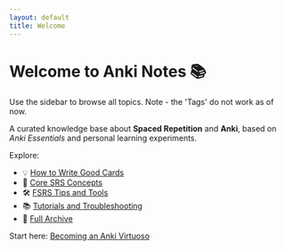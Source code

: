```yaml
---
layout: default
title: Welcome
---
```


# Welcome to Anki Notes 📚

Use the sidebar to browse all topics.
Note - the 'Tags' do not work as of now.

A curated knowledge base about **Spaced Repetition** and **Anki**, based on *Anki Essentials* and personal learning experiments.

Explore:
- 💡 [How to Write Good Cards](/tags/#CardDesign)
- 🧠 [Core SRS Concepts](/tags/#CoreConcepts)
- 🛠️ [FSRS Tips and Tools](/tags/#FSRS)
- 📚 [Tutorials and Troubleshooting](/tags/#HowTo)
- 📁 [Full Archive](/archive)

Start here: [Becoming an Anki Virtuoso](/2025/06/20/becoming-an-anki-virtuoso.html)

